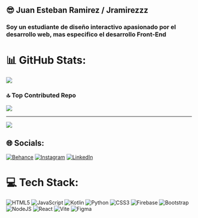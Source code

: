 ## 😎 Juan Esteban Ramirez / Jramirezzz
### Soy un estudiante de diseño interactivo apasionado por el desarrollo web, mas especifico el desarrollo Front-End
# 📊 GitHub Stats:
![](https://github-readme-streak-stats.herokuapp.com/?user=Jramirezzz&theme=dark&hide_border=false)<br/>

### 🔝 Top Contributed Repo
![](https://github-contributor-stats.vercel.app/api?username=Jramirezzz&limit=5&theme=tokyonight&combine_all_yearly_contributions=true)

---
[![](https://visitcount.itsvg.in/api?id=Jramirezzz&icon=2&color=0)](https://visitcount.itsvg.in)


## 🌐 Socials:
[![Behance](https://img.shields.io/badge/Behance-1769ff?logo=behance&logoColor=white)](https://behance.net/juanramirez5) [![Instagram](https://img.shields.io/badge/Instagram-%23E4405F.svg?logo=Instagram&logoColor=white)](https://instagram.com/juanestebanramirezp) [![LinkedIn](https://img.shields.io/badge/LinkedIn-%230077B5.svg?logo=linkedin&logoColor=white)](https://linkedin.com/in/JuanEstebanRamirezPerdomo) 

# 💻 Tech Stack:
![HTML5](https://img.shields.io/badge/html5-%23E34F26.svg?style=for-the-badge&logo=html5&logoColor=white) ![JavaScript](https://img.shields.io/badge/javascript-%23323330.svg?style=for-the-badge&logo=javascript&logoColor=%23F7DF1E) ![Kotlin](https://img.shields.io/badge/kotlin-%237F52FF.svg?style=for-the-badge&logo=kotlin&logoColor=white) ![Python](https://img.shields.io/badge/python-3670A0?style=for-the-badge&logo=python&logoColor=ffdd54) ![CSS3](https://img.shields.io/badge/css3-%231572B6.svg?style=for-the-badge&logo=css3&logoColor=white) ![Firebase](https://img.shields.io/badge/firebase-%23039BE5.svg?style=for-the-badge&logo=firebase) ![Bootstrap](https://img.shields.io/badge/bootstrap-%238511FA.svg?style=for-the-badge&logo=bootstrap&logoColor=white) ![NodeJS](https://img.shields.io/badge/node.js-6DA55F?style=for-the-badge&logo=node.js&logoColor=white) ![React](https://img.shields.io/badge/react-%2320232a.svg?style=for-the-badge&logo=react&logoColor=%2361DAFB) ![Vite](https://img.shields.io/badge/vite-%23646CFF.svg?style=for-the-badge&logo=vite&logoColor=white) ![Figma](https://img.shields.io/badge/figma-%23F24E1E.svg?style=for-the-badge&logo=figma&logoColor=white)

<!-- Proudly created with GPRM ( https://gprm.itsvg.in ) -->
